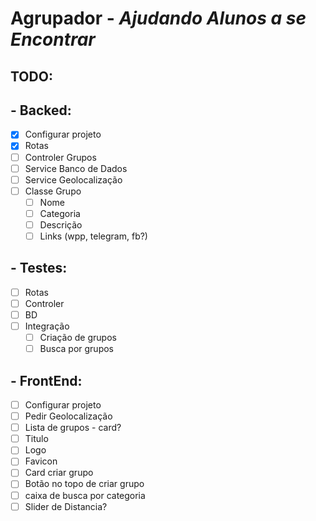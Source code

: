 # Agrupador - _Ajudando Alunos a se Encontrar_


## TODO:
## - Backed:
- [x] Configurar projeto
- [x] Rotas
- [ ] Controler Grupos 
- [ ] Service Banco de Dados
- [ ] Service Geolocalização
- [ ] Classe Grupo
  - [ ] Nome
  - [ ] Categoria
  - [ ] Descrição
  - [ ] Links (wpp, telegram, fb?)

## - Testes:
- [ ] Rotas
- [ ] Controler
- [ ] BD
- [ ] Integração
    - [ ] Criação de grupos
    - [ ] Busca por grupos

## - FrontEnd:
- [ ] Configurar projeto
- [ ] Pedir Geolocalização
- [ ] Lista de grupos - card?
- [ ] Titulo
- [ ] Logo
- [ ] Favicon
- [ ] Card criar grupo
- [ ] Botão no topo de criar grupo
- [ ] caixa de busca por categoria
- [ ] Slider de Distancia?
